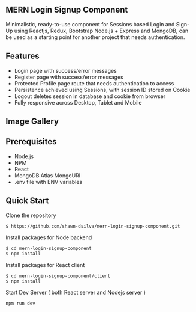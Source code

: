 ## MERN Login Signup Component

Minimalistic, ready-to-use component for  Sessions based Login and Sign-Up using Reactjs, Redux, Bootstrap Node.js + Express and MongoDB, can be used as a starting point for another project that needs authentication.

## Features

- Login page with success/error messages
 - Register page with success/error messages
 - Protected Profile page route that needs authentication to access
 - Persistence achieved using Sessions, with session ID stored on Cookie
 - Logout deletes session in database and cookie from browser
 -  Fully responsive across Desktop, Tablet and Mobile
 
 ## Image Gallery
 
 <blockquote class="imgur-embed-pub" lang="en" data-id="a/nKgWxF4"><a href="//imgur.com/a/nKgWxF4"></a></blockquote><script async src="//s.imgur.com/min/embed.js" charset="utf-8"></script>

##  Prerequisites 

 - Node.js
 - NPM
 - React
 - MongoDB Atlas MongoURI
 - .env file with ENV variables

##  Quick Start

Clone the repository

```
$ https://github.com/shawn-dsilva/mern-login-signup-component.git
```

Install packages for Node backend
```
$ cd mern-login-signup-component
$ npm install
```
Install packages for React client
```
$ cd mern-login-signup-component/client
$ npm install
```

Start Dev Server ( both React server and Nodejs server )
```
npm run dev
```


